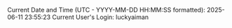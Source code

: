 Current Date and Time (UTC - YYYY-MM-DD HH:MM:SS formatted): 2025-06-11 23:55:23
Current User's Login: luckyaiman
